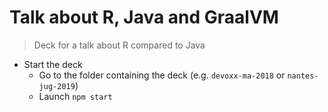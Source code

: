 # Talk about R, Java and GraalVM

> Deck for a talk about R compared to Java

* Start the deck
	* Go to the folder containing the deck (e.g. `devoxx-ma-2018` or `nantes-jug-2019`)
	* Launch `npm start`


